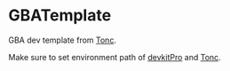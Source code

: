 # GBATemplate

GBA dev template from [Tonc](https://www.coranac.com/projects/#tonc).

Make sure to set environment path of [devkitPro](https://devkitpro.org/wiki/Getting_Started) and [Tonc](https://www.coranac.com/projects/#tonc).